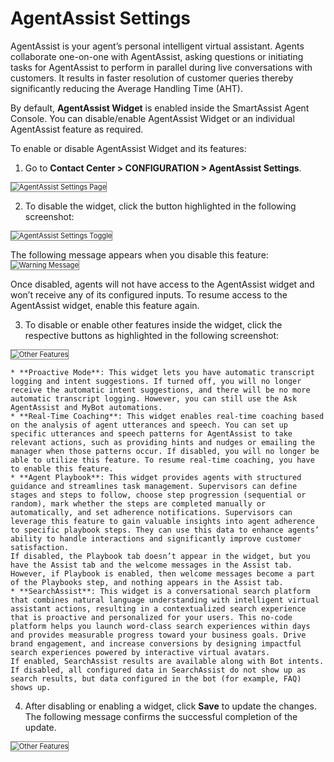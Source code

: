 # AgentAssist Settings

AgentAssist is your agent’s personal intelligent virtual assistant. Agents collaborate one-on-one with AgentAssist, asking questions or initiating tasks for AgentAssist to perform in parallel during live conversations with customers. It results in faster resolution of customer queries thereby significantly reducing the Average Handling Time (AHT).

By default, **AgentAssist Widget** is enabled inside the SmartAssist Agent Console. You can disable/enable AgentAssist Widget or an individual AgentAssist feature as required.

To enable or disable AgentAssist Widget and its features:

1. Go to **Contact Center > CONFIGURATION > AgentAssist Settings**.
<img src="../images/agentassist-settings-page.png" alt="AgentAssist Settings Page" title="AgentAssist Settings Page" style="border: 1px solid gray; zoom:80%;">

2. To disable the widget, click the button highlighted in the following screenshot:
<img src="../images/widget-toggle.png" alt="AgentAssist Settings Toggle" title="AgentAssist Settings Toggle" style="border: 1px solid gray; zoom:80%;">

The following message appears when you disable this feature:
<img src="../images/warning-message.png" alt="Warning Message" title="Warning Message" style="border: 1px solid gray; zoom:80%;">

Once disabled, agents will not have access to the AgentAssist widget and won’t receive any of its configured inputs. To resume access to the AgentAssist widget, enable this feature again.

3. To disable or enable other features inside the widget, click the respective buttons as highlighted in the following screenshot:
<img src="../images/additional-settings-toggle.png" alt="Other Features" title="Other Features" style="border: 1px solid gray; zoom:80%;">

    * **Proactive Mode**: This widget lets you have automatic transcript logging and intent suggestions. If turned off, you will no longer receive the automatic intent suggestions, and there will be no more automatic transcript logging. However, you can still use the Ask AgentAssist and MyBot automations.
    * **Real-Time Coaching**: This widget enables real-time coaching based on the analysis of agent utterances and speech. You can set up specific utterances and speech patterns for AgentAssist to take relevant actions, such as providing hints and nudges or emailing the manager when those patterns occur. If disabled, you will no longer be able to utilize this feature. To resume real-time coaching, you have to enable this feature.
    * **Agent Playbook**: This widget provides agents with structured guidance and streamlines task management. Supervisors can define stages and steps to follow, choose step progression (sequential or random), mark whether the steps are completed manually or automatically, and set adherence notifications. Supervisors can leverage this feature to gain valuable insights into agent adherence to specific playbook steps. They can use this data to enhance agents’ ability to handle interactions and significantly improve customer satisfaction.
    If disabled, the Playbook tab doesn’t appear in the widget, but you have the Assist tab and the welcome messages in the Assist tab. However, if Playbook is enabled, then welcome messages become a part of the Playbooks step, and nothing appears in the Assist tab.
    * **SearchAssist**: This widget is a conversational search platform that combines natural language understanding with intelligent virtual assistant actions, resulting in a contextualized search experience that is proactive and personalized for your users. This no-code platform helps you launch word-class search experiences within days and provides measurable progress toward your business goals. Drive brand engagement, and increase conversions by designing impactful search experiences powered by interactive virtual avatars.
    If enabled, SearchAssist results are available along with Bot intents. If disabled, all configured data in SearchAssist do not show up as search results, but data configured in the bot (for example, FAQ) shows up.
4. After disabling or enabling a widget, click **Save** to update the changes. The following message confirms the successful completion of the update.
<img src="../images/confirmation-message.png" alt="Other Features" title="Other Features" style="border: 1px solid gray; zoom:80%;">